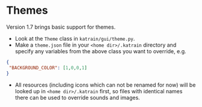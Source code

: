 # Themes
Version 1.7 brings basic support for themes.

* Look at the `Theme` class in `katrain/gui/theme.py`.
* Make a `theme.json` file in your `<home dir>/.katrain` directory and specify any variables from the above class you want to override, e.g. 
 ```json
 {
  "BACKGROUND_COLOR": [1,0,0,1]
}
  ```
* All resources (including icons which can not be renamed for now) will be looked up in `<home dir>/.katrain` first, so files with identical names there can be used to override sounds and images.